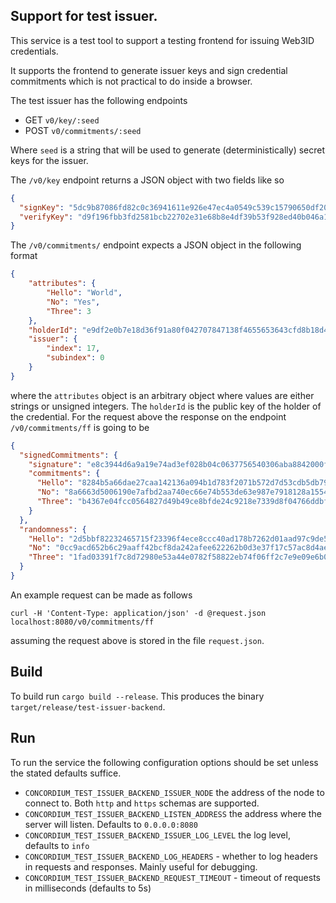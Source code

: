 ## Support for test issuer.

This service is a test tool to support a testing frontend for issuing Web3ID
credentials.

It supports the frontend to generate issuer keys and sign credential commitments
which is not practical to do inside a browser.

The test issuer has the following endpoints
- GET `v0/key/:seed`
- POST `v0/commitments/:seed`

Where `seed` is a string that will be used to generate (deterministically)
secret keys for the issuer.

The `/v0/key` endpoint returns a JSON object with two fields like so

```json
{
  "signKey": "5dc9b87086fd82c0c36941611e926e47ec4a0549c539c15790650df20801fd31",
  "verifyKey": "d9f196fbb3fd2581bcb22702e31e68b8e4df39b53f928ed40b046a1c9fffbb08"
}
```

The `/v0/commitments/` endpoint expects a JSON object in the following format
```json
{
    "attributes": {
        "Hello": "World",
        "No": "Yes",
        "Three": 3
    },
    "holderId": "e9df2e0b7e18d36f91a80f042707847138f4655653643cfd8b18d4abdad79f63",
    "issuer": {
        "index": 17,
        "subindex": 0
    }
}
```

where the `attributes` object is an arbitrary object where values are either
strings or unsigned integers. The `holderId` is the public key of the holder of
the credential. For the request above the response on the endpoint
`/v0/commitments/ff` is going to be

```json
{
  "signedCommitments": {
    "signature": "e8c3944d6a9a19e74ad3ef028b04c0637756540306aba8842000f557cbfb7415187f907d26f20474081d4084fc8e5ff14167171f65fac76b06508ae46f55aa05",
    "commitments": {
      "Hello": "8284b5a66dae27caa142136a094b1d783f2071b572d7d53cdb5db7929a5cb1ee721230412f929a2e53bcf2e8560a5388",
      "No": "8a6663d5006190e7afbd2aa740ec66e74b553de63e987e7918128a155416d40165811ba2b3c3e32694a8a9cb48ae01ce",
      "Three": "b4367e04fcc0564827d49b49ce8bfde24c9218e7339d8f04766ddbfddf53d64facaad88e45ead65255faf17e7fc67e11"
    }
  },
  "randomness": {
    "Hello": "2d5bbf82232465715f23396f4ece8ccc40ad178b7262d01aad97c9de5380ae07",
    "No": "0cc9acd652b6c29aaff42bcf8da242afee622262b0d3e37f17c57ac8d4ae42d9",
    "Three": "1fad03391f7c8d72980e53a44e0782f58822eb74f06ff2c7e9e09e6b08f7ca73"
  }
}
```

An example request can be made as follows
```console
curl -H 'Content-Type: application/json' -d @request.json localhost:8080/v0/commitments/ff
```
assuming the request above is stored in the file `request.json`.


## Build

To build run `cargo build --release`. This produces the binary `target/release/test-issuer-backend`.

## Run

To run the service the following configuration options should be set unless the
stated defaults suffice.

- `CONCORDIUM_TEST_ISSUER_BACKEND_ISSUER_NODE` the address of the node to
  connect to. Both `http` and `https` schemas are supported.
- `CONCORDIUM_TEST_ISSUER_BACKEND_LISTEN_ADDRESS` the address where the server
  will listen. Defaults to `0.0.0.0:8080`
- `CONCORDIUM_TEST_ISSUER_BACKEND_ISSUER_LOG_LEVEL` the log level, defaults to `info`
- `CONCORDIUM_TEST_ISSUER_BACKEND_LOG_HEADERS` - whether to log headers in
  requests and responses. Mainly useful for debugging.
- `CONCORDIUM_TEST_ISSUER_BACKEND_REQUEST_TIMEOUT` - timeout of requests in
  milliseconds (defaults to 5s)

